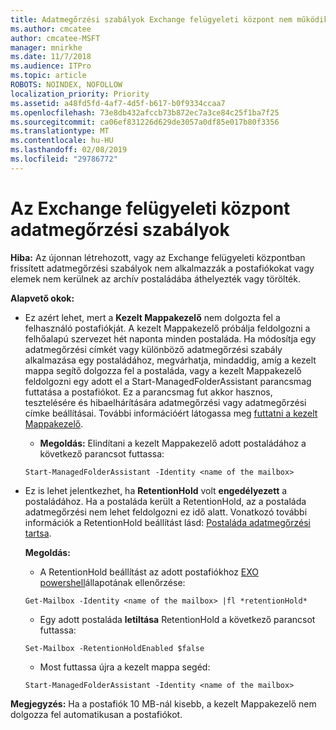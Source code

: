 ```yaml
---
title: Adatmegőrzési szabályok Exchange felügyeleti központ nem működik
ms.author: cmcatee
author: cmcatee-MSFT
manager: mnirkhe
ms.date: 11/7/2018
ms.audience: ITPro
ms.topic: article
ROBOTS: NOINDEX, NOFOLLOW
localization_priority: Priority
ms.assetid: a48fd5fd-4af7-4d5f-b617-b0f9334ccaa7
ms.openlocfilehash: 73e8db432afccb73b872ec7a3ce84c25f1ba7f25
ms.sourcegitcommit: ca06ef831226d629de3057a0df85e017b80f3356
ms.translationtype: MT
ms.contentlocale: hu-HU
ms.lasthandoff: 02/08/2019
ms.locfileid: "29786772"
---
```

# <a name="retention-policies-in-exchange-admin-center"></a>Az Exchange felügyeleti központ adatmegőrzési szabályok

 **Hiba:** Az újonnan létrehozott, vagy az Exchange felügyeleti központban frissített adatmegőrzési szabályok nem alkalmazzák a postafiókokat vagy elemek nem kerülnek az archív postaládába áthelyezték vagy törölték. 
  
 **Alapvető okok:**
  
- Ez azért lehet, mert a **Kezelt Mappakezelő** nem dolgozta fel a felhasználó postafiókját. A kezelt Mappakezelő próbálja feldolgozni a felhőalapú szervezet hét naponta minden postaláda. Ha módosítja egy adatmegőrzési címkét vagy különböző adatmegőrzési szabály alkalmazása egy postaládához, megvárhatja, mindaddig, amíg a kezelt mappa segítő dolgozza fel a postaláda, vagy a kezelt Mappakezelő feldolgozni egy adott el a Start-ManagedFolderAssistant parancsmag futtatása a postafiókot. Ez a parancsmag fut akkor hasznos, tesztelésére és hibaelhárítására adatmegőrzési vagy adatmegőrzési címke beállításai. További információért látogassa meg [futtatni a kezelt Mappakezelő](https://msdn.microsoft.com/library/gg271153%28v=exchsrvcs.149%29.aspx#managedfolderassist).
    
  - **Megoldás:** Elindítani a kezelt Mappakezelő adott postaládához a következő parancsot futtassa: 
    
  ```
  Start-ManagedFolderAssistant -Identity <name of the mailbox>
  ```

- Ez is lehet jelentkezhet, ha **RetentionHold** volt **engedélyezett** a postaládához. Ha a postaláda került a RetentionHold, az a postaláda adatmegőrzési nem lehet feldolgozni ez idő alatt. Vonatkozó további információk a RetentionHold beállítást lásd: [Postaláda adatmegőrzési tartsa](https://docs.microsoft.com/exchange/security-and-compliance/messaging-records-management/mailbox-retention-hold).
    
    **Megoldás:**
    
  - A RetentionHold beállítást az adott postafiókhoz [EXO powershell](https://docs.microsoft.com/powershell/exchange/exchange-online/connect-to-exchange-online-powershell/connect-to-exchange-online-powershell?view=exchange-ps)állapotának ellenőrzése:
    
  ```
  Get-Mailbox -Identity <name of the mailbox> |fl *retentionHold*
  ```

  - Egy adott postaláda **letiltása** RetentionHold a következő parancsot futtassa: 
    
  ```
  Set-Mailbox -RetentionHoldEnabled $false
  ```

  - Most futtassa újra a kezelt mappa segéd:
    
  ```
  Start-ManagedFolderAssistant -Identity <name of the mailbox>
  ```

 **Megjegyzés:** Ha a postafiók 10 MB-nál kisebb, a kezelt Mappakezelő nem dolgozza fel automatikusan a postafiókot. 
  


